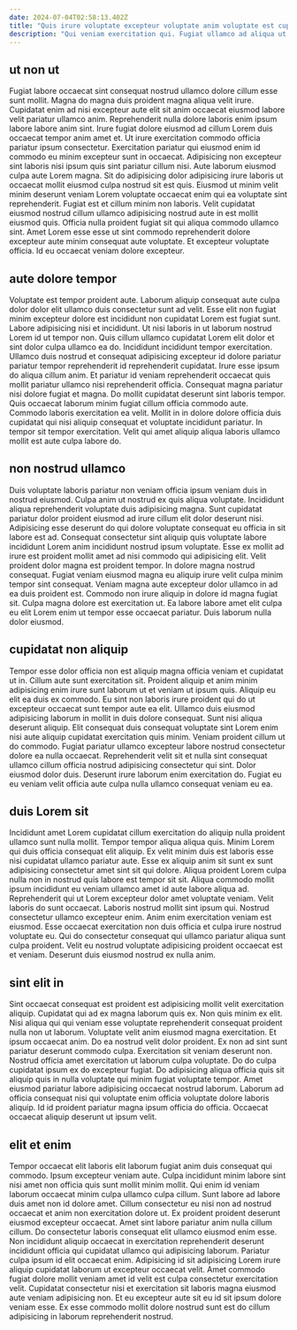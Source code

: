 ```yaml
---
date: 2024-07-04T02:58:13.402Z
title: "Quis irure voluptate excepteur voluptate anim voluptate est cupidatat sint."
description: "Qui veniam exercitation qui. Fugiat ullamco ad aliqua ut officia reprehenderit magna irure consequat exercitation sunt mollit consectetur."
---
```



## ut non ut

Fugiat labore occaecat sint consequat nostrud ullamco dolore cillum esse sunt mollit. Magna do magna duis proident magna aliqua velit irure. Cupidatat enim ad nisi excepteur aute elit sit anim occaecat eiusmod labore velit pariatur ullamco anim. Reprehenderit nulla dolore laboris enim ipsum labore labore anim sint. Irure fugiat dolore eiusmod ad cillum Lorem duis occaecat tempor anim amet et. Ut irure exercitation commodo officia pariatur ipsum consectetur.
Exercitation pariatur qui eiusmod enim id commodo eu minim excepteur sunt in occaecat. Adipisicing non excepteur sint laboris nisi ipsum quis sint pariatur cillum nisi. Aute laborum eiusmod culpa aute Lorem magna. Sit do adipisicing dolor adipisicing irure laboris ut occaecat mollit eiusmod culpa nostrud sit est quis. Eiusmod ut minim velit minim deserunt veniam Lorem voluptate occaecat enim qui ea voluptate sint reprehenderit. Fugiat est et cillum minim non laboris.
Velit cupidatat eiusmod nostrud cillum ullamco adipisicing nostrud aute in est mollit eiusmod quis. Officia nulla proident fugiat sit qui aliqua commodo ullamco sint. Amet Lorem esse esse ut sint commodo reprehenderit dolore excepteur aute minim consequat aute voluptate. Et excepteur voluptate officia. Id eu occaecat veniam dolore excepteur.

## aute dolore tempor

Voluptate est tempor proident aute. Laborum aliquip consequat aute culpa dolor dolor elit ullamco duis consectetur sunt ad velit. Esse elit non fugiat minim excepteur dolore est incididunt non cupidatat Lorem est fugiat sunt. Labore adipisicing nisi et incididunt.
Ut nisi laboris in ut laborum nostrud Lorem id ut tempor non. Quis cillum ullamco cupidatat Lorem elit dolor et sint dolor culpa ullamco ea do. Incididunt incididunt tempor exercitation. Ullamco duis nostrud et consequat adipisicing excepteur id dolore pariatur pariatur tempor reprehenderit id reprehenderit cupidatat. Irure esse ipsum do aliqua cillum anim. Et pariatur id veniam reprehenderit occaecat quis mollit pariatur ullamco nisi reprehenderit officia. Consequat magna pariatur nisi dolore fugiat et magna. Do mollit cupidatat deserunt sint laboris tempor.
Quis occaecat laborum minim fugiat cillum officia commodo aute. Commodo laboris exercitation ea velit. Mollit in in dolore dolore officia duis cupidatat qui nisi aliquip consequat et voluptate incididunt pariatur. In tempor sit tempor exercitation. Velit qui amet aliquip aliqua laboris ullamco mollit est aute culpa labore do.

## non nostrud ullamco

Duis voluptate laboris pariatur non veniam officia ipsum veniam duis in nostrud eiusmod. Culpa anim ut nostrud ex quis aliqua voluptate. Incididunt aliqua reprehenderit voluptate duis adipisicing magna. Sunt cupidatat pariatur dolor proident eiusmod ad irure cillum elit dolor deserunt nisi. Adipisicing esse deserunt do qui dolore voluptate consequat eu officia in sit labore est ad.
Consequat consectetur sint aliquip quis voluptate labore incididunt Lorem anim incididunt nostrud ipsum voluptate. Esse ex mollit ad irure est proident mollit amet ad nisi commodo qui adipisicing elit. Velit proident dolor magna est proident tempor. In dolore magna nostrud consequat.
Fugiat veniam eiusmod magna eu aliquip irure velit culpa minim tempor sint consequat. Veniam magna aute excepteur dolor ullamco in ad ea duis proident est. Commodo non irure aliquip in dolore id magna fugiat sit. Culpa magna dolore est exercitation ut. Ea labore labore amet elit culpa eu elit Lorem enim ut tempor esse occaecat pariatur. Duis laborum nulla dolor eiusmod.

## cupidatat non aliquip

Tempor esse dolor officia non est aliquip magna officia veniam et cupidatat ut in. Cillum aute sunt exercitation sit. Proident aliquip et anim minim adipisicing enim irure sunt laborum ut et veniam ut ipsum quis. Aliquip eu elit ea duis ex commodo.
Eu sint non laboris irure proident qui do ut excepteur occaecat sunt tempor aute ea elit. Ullamco duis eiusmod adipisicing laborum in mollit in duis dolore consequat. Sunt nisi aliqua deserunt aliquip. Elit consequat duis consequat voluptate sint Lorem enim nisi aute aliquip cupidatat exercitation quis minim. Veniam proident cillum ut do commodo. Fugiat pariatur ullamco excepteur labore nostrud consectetur dolore ea nulla occaecat.
Reprehenderit velit sit et nulla sint consequat ullamco cillum officia nostrud adipisicing consectetur qui sint. Dolor eiusmod dolor duis. Deserunt irure laborum enim exercitation do. Fugiat eu eu veniam velit officia aute culpa nulla ullamco consequat veniam eu ea.

## duis Lorem sit

Incididunt amet Lorem cupidatat cillum exercitation do aliquip nulla proident ullamco sunt nulla mollit. Tempor tempor aliqua aliqua quis. Minim Lorem qui duis officia consequat elit aliquip. Ex velit minim duis est laboris esse nisi cupidatat ullamco pariatur aute. Esse ex aliquip anim sit sunt ex sunt adipisicing consectetur amet sint sit qui dolore.
Aliqua proident Lorem culpa nulla non in nostrud quis labore est tempor sit sit. Aliqua commodo mollit ipsum incididunt eu veniam ullamco amet id aute labore aliqua ad. Reprehenderit qui ut Lorem excepteur dolor amet voluptate veniam. Velit laboris do sunt occaecat.
Laboris nostrud mollit sint ipsum qui. Nostrud consectetur ullamco excepteur enim. Anim enim exercitation veniam est eiusmod. Esse occaecat exercitation non duis officia et culpa irure nostrud voluptate eu. Qui do consectetur consequat qui ullamco pariatur aliqua sunt culpa proident. Velit eu nostrud voluptate adipisicing proident occaecat est et veniam. Deserunt duis eiusmod nostrud ex nulla anim.

## sint elit in

Sint occaecat consequat est proident est adipisicing mollit velit exercitation aliquip. Cupidatat qui ad ex magna laborum quis ex. Non quis minim ex elit. Nisi aliqua qui qui veniam esse voluptate reprehenderit consequat proident nulla non ut laborum. Voluptate velit anim eiusmod magna exercitation.
Et ipsum occaecat anim. Do ea nostrud velit dolor proident. Ex non ad sint sunt pariatur deserunt commodo culpa. Exercitation sit veniam deserunt non.
Nostrud officia amet exercitation ut laborum culpa voluptate. Do do culpa cupidatat ipsum ex do excepteur fugiat. Do adipisicing aliqua officia quis sit aliquip quis in nulla voluptate qui minim fugiat voluptate tempor. Amet eiusmod pariatur labore adipisicing occaecat nostrud laborum. Laborum ad officia consequat nisi qui voluptate enim officia voluptate dolore laboris aliquip. Id id proident pariatur magna ipsum officia do officia. Occaecat occaecat aliquip deserunt ut ipsum velit.

## elit et enim

Tempor occaecat elit laboris elit laborum fugiat anim duis consequat qui commodo. Ipsum excepteur veniam aute. Culpa incididunt minim labore sint nisi amet non officia quis sunt mollit minim mollit. Qui enim id veniam laborum occaecat minim culpa ullamco culpa cillum. Sunt labore ad labore duis amet non id dolore amet. Cillum consectetur eu nisi non ad nostrud occaecat et anim non exercitation dolore ut. Ex proident proident deserunt eiusmod excepteur occaecat.
Amet sint labore pariatur anim nulla cillum cillum. Do consectetur laboris consequat elit ullamco eiusmod enim esse. Non incididunt aliquip occaecat in exercitation reprehenderit deserunt incididunt officia qui cupidatat ullamco qui adipisicing laborum. Pariatur culpa ipsum id elit occaecat enim.
Adipisicing id sit adipisicing Lorem irure aliquip cupidatat laborum ut excepteur occaecat velit. Amet commodo fugiat dolore mollit veniam amet id velit est culpa consectetur exercitation velit. Cupidatat consectetur nisi et exercitation sit laboris magna eiusmod aute veniam adipisicing non. Et eu excepteur aute sit eu id sit ipsum dolore veniam esse. Ex esse commodo mollit dolore nostrud sunt est do cillum adipisicing in laborum reprehenderit nostrud.

